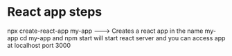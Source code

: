 # React app steps

npx create-react-app my-app  ---> Creates a react app in the name my-app
cd my-app and npm start will start react server and you can access app at localhost port 3000
